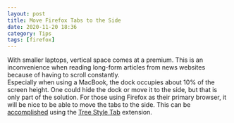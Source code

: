 ```yaml
---
layout: post
title: Move Firefox Tabs to the Side
date: 2020-11-20 18:36
category: Tips
tags: [firefox]
---
```

With smaller laptops, vertical space comes at a premium. This is an inconvenience when reading long-form articles from news websites because of having to scroll constantly.  
Especially when using a MacBook, the dock occupies about 10% of the screen height. One could hide the dock or move it to the side, but that is only part of the solution.
For those using Firefox as their primary browser, it will be nice to be able to move the tabs to the side. This can be [accomplished](https://medium.com/@Aenon/firefox-hide-native-tabs-and-titlebar-f0b00bdbb88b) 
using the [Tree Style Tab](https://addons.mozilla.org/en-US/firefox/addon/tree-style-tab/) extension.